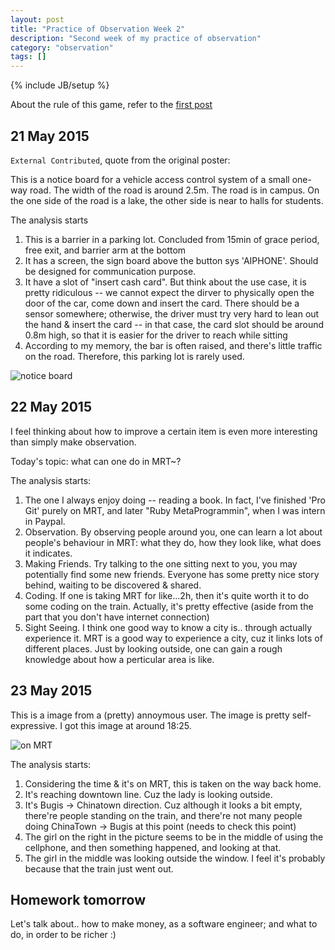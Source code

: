 ```yaml
---
layout: post
title: "Practice of Observation Week 2"
description: "Second week of my practice of observation"
category: "observation"
tags: []
---
```

{% include JB/setup %}

About the rule of this game, refer to the [first post](/observation/2015/05/13/practice-of-observation/)

## 21 May 2015

`External Contributed`, quote from the original poster:

This is a notice board for a vehicle access control system of a small one-way
road. The width of the road is around 2.5m. The road is in campus. On the one
side of the road is a lake, the other side is near to halls for students.

The analysis starts

1. This is a barrier in a parking lot. Concluded from 15min of grace period,
   free exit, and barrier arm at the bottom
2. It has a screen, the sign board above the button sys 'AIPHONE'. Should be
   designed for communication purpose.
3. It have a slot of "insert cash card". But think about the use case, it is
   pretty ridiculous -- we cannot expect the dirver to physically open the door
   of the car, come down and insert the card. There should be a sensor
   somewhere; otherwise, the driver must try very hard to lean out the hand &
   insert the card -- in that case, the card slot should be around 0.8m high, so
   that it is easier for the driver to reach while sitting
4. According to my memory, the bar is often raised, and there's little traffic
   on the road. Therefore, this parking lot is rarely used.

![notice board](https://dl.dropboxusercontent.com/u/9778027/poo/20150521_barrier.jpeg)

## 22 May 2015

I feel thinking about how to improve a certain item is even more interesting
than simply make observation.

Today's topic: what can one do in MRT~?

The analysis starts:

1. The one I always enjoy doing -- reading a book. In fact, I've finished 'Pro
   Git' purely on MRT, and later "Ruby MetaProgrammin", when I was intern in
   Paypal.
2. Observation. By observing people around you, one can learn a lot about
   people's behaviour in MRT: what they do, how they look like, what does it
   indicates.
3. Making Friends. Try talking to the one sitting next to you, you may
   potentially find some new friends. Everyone has some pretty nice story
   behind, waiting to be discovered & shared.
4. Coding. If one is taking MRT for like...2h, then it's quite worth it to do
   some coding on the train. Actually, it's pretty effective (aside from the
   part that you don't have internet connection)
5. Sight Seeing. I think one good way to know a city is.. through actually
   experience it. MRT is a good way to experience a city, cuz it links lots of
   different places. Just by looking outside, one can gain a rough knowledge
   about how a perticular area is like.



## 23 May 2015

This is a image from a (pretty) annoymous user. The image is pretty
self-expressive. I got this image at around 18:25.

![on MRT](https://dl.dropboxusercontent.com/u/9778027/poo/20150522_mrt.jpg)

The analysis starts:

1. Considering the time & it's on MRT, this is taken on the way back home.
2. It's reaching downtown line. Cuz the lady is looking outside.
3. It's Bugis -> Chinatown direction. Cuz although it looks a bit empty,
   there're people standing on the train, and there're not many people doing
   ChinaTown -> Bugis at this point (needs to check this point)
4. The girl on the right in the picture seems to be in the middle of using the
   cellphone, and then something happened, and looking at that.
5. The girl in the middle was looking outside the window. I feel it's probably
   because that the train just went out.

## Homework tomorrow

Let's talk about.. how to make money, as a software engineer; and what to do, in
order to be richer :)

